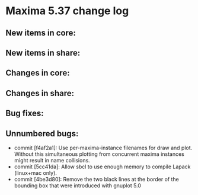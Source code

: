 Maxima 5.37 change log
======================

New items in core:
------------------


New items in share:
-------------------


Changes in core:
----------------


Changes in share:
--------------


Bug fixes:
----------


Unnumbered bugs:
----------------

 * commit [f4af2a1]: Use per-maxima-instance filenames for draw and plot. Without this simultaneous plotting from concurrent maxima instances might result in name collisions.
 * commit [5cc41da]: Allow sbcl to use enough memory to compile Lapack (linux+mac only).
 * commit [4be3d80]: Remove the two black lines at the border of the bounding box that were introduced with gnuplot 5.0
